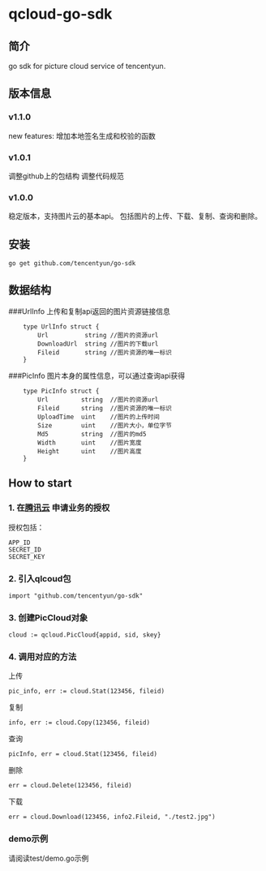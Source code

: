 qcloud-go-sdk
===================================
简介
----------------------------------- 
go sdk for picture cloud service of tencentyun.

版本信息
----------------------------------- 
### v1.1.0
new features:
增加本地签名生成和校验的函数

### v1.0.1
调整github上的包结构
调整代码规范

### v1.0.0
稳定版本，支持图片云的基本api。
包括图片的上传、下载、复制、查询和删除。

安装
----------------------------------- 
		
	go get github.com/tencentyun/go-sdk

数据结构
----------------------------------- 
###UrlInfo
上传和复制api返回的图片资源链接信息
		
		type UrlInfo struct {
			Url          string	//图片的资源url
			DownloadUrl  string	//图片的下载url
			Fileid       string	//图片资源的唯一标识
		}

###PicInfo
图片本身的属性信息，可以通过查询api获得
		
		type PicInfo struct {
			Url         string	//图片的资源url
			Fileid      string	//图片资源的唯一标识
			UploadTime  uint	//图片的上传时间
			Size        uint	//图片大小，单位字节
			Md5         string	//图片的md5
			Width       uint	//图片宽度
			Height      uint	//图片高度
		}

How to start
----------------------------------- 
### 1. 在[腾讯云](http://app.qcloud.com) 申请业务的授权
授权包括：
		
	APP_ID 
	SECRET_ID
	SECRET_KEY

### 2. 引入qlcoud包
		
	import "github.com/tencentyun/go-sdk"

### 3. 创建PicCloud对象
		
	cloud := qcloud.PicCloud{appid, sid, skey}

### 4. 调用对应的方法
上传
		
	pic_info, err := cloud.Stat(123456, fileid)
复制
		
	info, err := cloud.Copy(123456, fileid)
查询
		
	picInfo, err = cloud.Stat(123456, fileid)
删除
		
	err = cloud.Delete(123456, fileid)
下载
		
	err = cloud.Download(123456, info2.Fileid, "./test2.jpg")

### demo示例
请阅读test/demo.go示例
	
